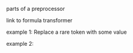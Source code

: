 parts of a preprocessor

link to formula transformer

example 1: Replace a rare token with some value

example 2: 
